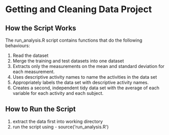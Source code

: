 Getting and Cleaning Data Project
======================

How the Script Works
----------------------
The run_analysis.R script contains functions that do the following behaviours:

1. Read the dataset
2. Merge the training and test datasets into one dataset
3. Extracts only the measurements on the mean and standard deviation for each measurement.
4. Uses descriptive activity names to name the activities in the data set
5. Appropriately labels the data set with descriptive activity names.
6. Creates a second, independent tidy data set with the average of each variable for each activity and each subject.

How to Run the Script
----------------------
1. extract the data first into working directory
2. run the script using -
    source('run_analysis.R')
